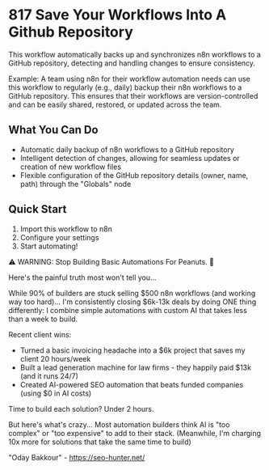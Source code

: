 # 817 Save Your Workflows Into A Github Repository

This workflow automatically backs up and synchronizes n8n workflows to a GitHub repository, detecting and handling changes to ensure consistency.

Example: A team using n8n for their workflow automation needs can use this workflow to regularly (e.g., daily) backup their n8n workflows to a GitHub repository. This ensures that their workflows are version-controlled and can be easily shared, restored, or updated across the team.

## What You Can Do
- Automatic daily backup of n8n workflows to a GitHub repository
- Intelligent detection of changes, allowing for seamless updates or creation of new workflow files
- Flexible configuration of the GitHub repository details (owner, name, path) through the "Globals" node

## Quick Start
1. Import this workflow to n8n
2. Configure your settings
3. Start automating!

⚠️ WARNING: Stop Building Basic Automations For Peanuts. 🚫

Here's the painful truth most won't tell you...

While 90% of builders are stuck selling $500 n8n workflows (and working way too hard)...
I'm consistently closing $6k-13k deals by doing ONE thing differently:
I combine simple automations with custom AI that takes less than a week to build.

Recent client wins:
* Turned a basic invoicing headache into a $6k project that saves my client 20 hours/week
* Built a lead generation machine for law firms - they happily paid $13k (and it runs 24/7)
* Created AI-powered SEO automation that beats funded companies (using $0 in AI costs)

Time to build each solution? Under 2 hours.

But here's what's crazy...
Most automation builders think AI is "too complex" or "too expensive" to add to their stack.
(Meanwhile, I'm charging 10x more for solutions that take the same time to build)

"Oday Bakkour" - https://seo-hunter.net/
